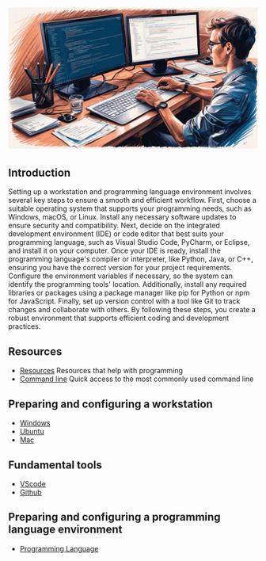 # ![install - 2025](./Assets/images/Preparing-the-workstation-and-set-up-the-programming-language-environment-2.png)

## Introduction

Setting up a workstation and programming language environment involves several key steps to ensure a smooth and efficient workflow. First, choose a suitable operating system that supports your programming needs, such as Windows, macOS, or Linux. Install any necessary software updates to ensure security and compatibility. Next, decide on the integrated development environment (IDE) or code editor that best suits your programming language, such as Visual Studio Code, PyCharm, or Eclipse, and install it on your computer.
Once your IDE is ready, install the programming language's compiler or interpreter, like Python, Java, or C++, ensuring you have the correct version for your project requirements. Configure the environment variables if necessary, so the system can identify the programming tools' location. Additionally, install any required libraries or packages using a package manager like pip for Python or npm for JavaScript. Finally, set up version control with a tool like Git to track changes and collaborate with others. By following these steps, you create a robust environment that supports efficient coding and development practices.

## Resources

* [Resources](/Assets/things/Resources.md) Resources that help with programming
* [Command line](/Assets/things/most-used-command-line.md) Quick access to the most commonly used command line

## Preparing and configuring a workstation

* [Windows](./Windows)
* [Ubuntu](/Ubuntu/README.md)
* [Mac](./Mac)

## Fundamental tools

* [VScode](/Assets/things/vscode.md#table-of-contents)
* [Github](/Assets/things/github.md#table-of-contents)

## Preparing and configuring a programming language environment

* [Programming Language](/Programming-environment/README.md)
